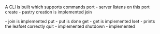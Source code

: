 A CLI is built which supports commands
	port <x> - server listens on this port
	create   - pastry creation is implemented
	join<x><p> - join is implemented
	put <key><value> - put is done
	get <key> - get is implemented
	lset - prints the leafset correctly
	quit - implemented
	shutdown - implemented
